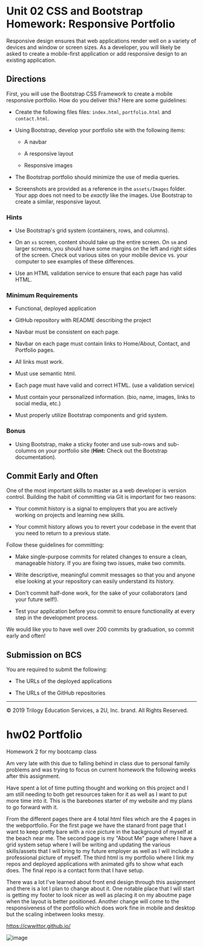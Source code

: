 # Unit 02 CSS and Bootstrap Homework: Responsive Portfolio

Responsive design ensures that web applications render well on a variety of devices and window or screen sizes. As a developer, you will likely be asked to create a mobile-first application or add responsive design to an existing application. 


## Directions

First, you will use the Bootstrap CSS Framework to create a mobile responsive portfolio. How do you deliver this? Here are some guidelines:

* Create the following files files: `index.html`, `portfolio.html` and `contact.html`.

* Using Bootstrap, develop your portfolio site with the following items:

   * A navbar

   * A responsive layout

   * Responsive images

* The Bootstrap portfolio should minimize the use of media queries.

* Screenshots are provided as a reference in the `assets/Images` folder. Your app does not need to be _exactly_ like the images. Use Bootstrap to create a similar, responsive layout.

### Hints

* Use Bootstrap's grid system (containers, rows, and columns).

* On an `xs` screen, content should take up the entire screen. On `sm` and larger screens, you should have some margins on the left and right sides of the screen. Check out various sites on your mobile device vs. your computer to see examples of these differences.

* Use an HTML validation service to ensure that each page has valid HTML.

### Minimum Requirements

* Functional, deployed application

* GitHub repository with README describing the project

* Navbar must be consistent on each page.

* Navbar on each page must contain links to Home/About, Contact, and Portfolio pages.

* All links must work.

* Must use semantic html.

* Each page must have valid and correct HTML. (use a validation service)

* Must contain your personalized information. (bio, name, images, links to social media, etc.)

* Must properly utilize Bootstrap components and grid system.

### Bonus

* Using Bootstrap, make a sticky footer and use sub-rows and sub-columns on your portfolio site (**Hint:** Check out the Bootstrap documentation).

## Commit Early and Often

One of the most important skills to master as a web developer is version control. Building the habit of committing via Git is important for two reasons:

* Your commit history is a signal to employers that you are actively working on projects and learning new skills.

* Your commit history allows you to revert your codebase in the event that you need to return to a previous state.

Follow these guidelines for committing:

* Make single-purpose commits for related changes to ensure a clean, manageable history. If you are fixing two issues, make two commits.

* Write descriptive, meaningful commit messages so that you and anyone else looking at your repository can easily understand its history.

* Don't commit half-done work, for the sake of your collaborators (and your future self!).

* Test your application before you commit to ensure functionality at every step in the development process.

We would like you to have well over 200 commits by graduation, so commit early and often!

## Submission on BCS

You are required to submit the following:

* The URLs of the deployed applications

* The URLs of the GitHub repositories

- - -

© 2019 Trilogy Education Services, a 2U, Inc. brand. All Rights Reserved.



# hw02 Portfolio

Homework 2 for my bootcamp class

Am very late with this due to falling behind in class due to personal family problems and was trying to focus on current homework the following weeks after this assignment.

Have spent a lot of time putting thought and working on this project and I am still needing to both get resources taken for it as well as I want to put more time into it. This is the barebones starter of my website and my plans to go forward with it.

From the different pages there are 4 total html files which are the 4 pages in the webportfolio. For the first page we have the stanard front page that I want to keep pretty bare with a nice picture in the background of myself at the beach near me. The second page is my "About Me" page where I have a grid system setup where I will be writing and updating the various skills/assets that I will bring to my future employer as well as I will include a professional picture of myself. The third html is my portfolio where I link my repos and deployed applications with animated gifs to show what each does. The final repo is a contact form that I have setup.

There was a lot I've learned about front end design through this assignment and there is a lot I plan to change about it. One notable place that I will start is getting my footer to look nicer as well as placing it on my aboutme page when the layout is better positioned. Another change will come to the responsiveness of the portfolio which does work fine in mobile and desktop but the scaling inbetween looks messy.

https://cwwittor.github.io/

![image](https://imgur.com/Pm6hgoF)
